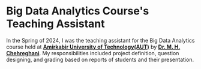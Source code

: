# Big Data Analytics Course's Teaching Assistant
In the Spring of 2024, I was the teaching assistant for the Big Data Analytics course held at **[Amirkabir University of Technology(AUT)](https://aut.ac.ir/en)** by **[Dr. M. H. Chehreghani](https://scholar.google.com/citations?user=8Hhu1Q8AAAAJ&hl=en)**. My responsibilities included project definition, question designing, and grading based on reports of students and their presentation.
